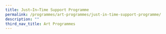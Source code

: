 ```yaml
---
title: Just–In–Time Support Programme
permalink: /programmes/art-programmes/just-in-time-support-programme/
description: ""
third_nav_title: Art Programmes
---
```

